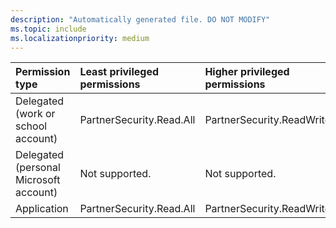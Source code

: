 ```yaml
---
description: "Automatically generated file. DO NOT MODIFY"
ms.topic: include
ms.localizationpriority: medium
---
```


|Permission type|Least privileged permissions|Higher privileged permissions|
|:---|:---|:---|
|Delegated (work or school account)|PartnerSecurity.Read.All|PartnerSecurity.ReadWrite.All|
|Delegated (personal Microsoft account)|Not supported.|Not supported.|
|Application|PartnerSecurity.Read.All|PartnerSecurity.ReadWrite.All|

